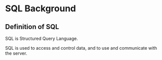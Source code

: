 # SQL Background


## Definition of SQL

 SQL is Structured Query Language.
 
 SQL is used to access and control data, and to use and communicate with the server.
